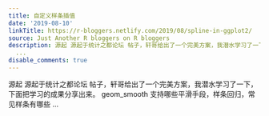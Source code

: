 ```yaml
---
title: 自定义样条插值
date: '2019-08-10'
linkTitle: https://r-bloggers.netlify.com/2019/08/spline-in-ggplot2/
source: Just Another R bloggers on R bloggers
description: 源起 源起于统计之都论坛 帖子，轩哥给出了一个完美方案，我潜水学习了一下，下面把学习的成果分享出来。 geom_smooth 支持哪些平滑手段，样条回归，常见样条有哪些
  ...
disable_comments: true
---
```

源起 源起于统计之都论坛 帖子，轩哥给出了一个完美方案，我潜水学习了一下，下面把学习的成果分享出来。 geom_smooth 支持哪些平滑手段，样条回归，常见样条有哪些 ...